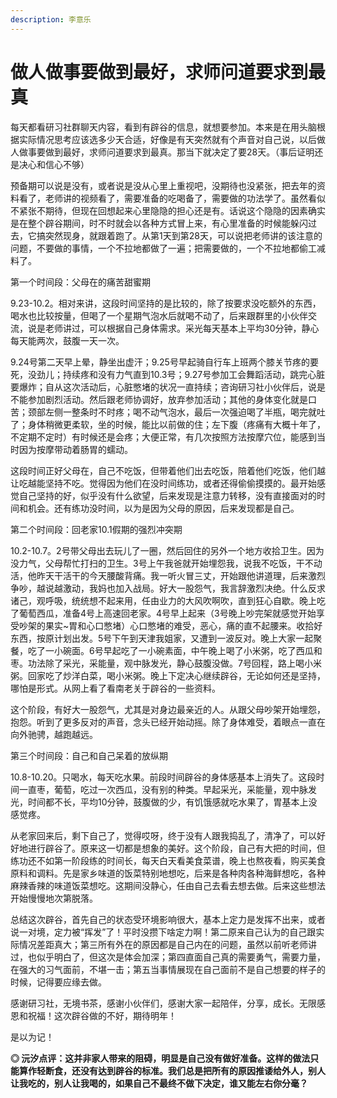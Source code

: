 ```yaml
---
description: 李意乐
---
```


# 做人做事要做到最好，求师问道要求到最真

每天都看研习社群聊天内容，看到有辟谷的信息，就想要参加。本来是在用头脑根据实际情况思考应该选多少天合适，好像是有天突然就有个声音对自己说，以后做人做事要做到最好，求师问道要求到最真。那当下就决定了要28天。（事后证明还是决心和信心不够）

预备期可以说是没有，或者说是没从心里上重视吧，没期待也没紧张，把去年的资料看了，老师讲的视频看了，需要准备的吃喝备了，需要做的功法学了。虽然看似不紧张不期待，但现在回想起来心里隐隐的担心还是有。话说这个隐隐的因素确实是在整个辟谷期间，时不时就会以各种方式冒上来，有心里准备的时候能躲闪过去，它搞突然现身，就跟着跑了。从第1天到第28天，可以说把老师讲的该注意的问题，不要做的事情，一个不拉地都做了一遍；把需要做的，一个不拉地都偷工减料了。

第一个时间段：父母在的痛苦甜蜜期

9.23-10.2。相对来讲，这段时间坚持的是比较的，除了按要求没吃额外的东西，喝水也比较按量，但喝了一个星期气泡水后就喝不动了，后来跟群里的小伙伴交流，说是老师讲过，可以根据自己身体需求。采光每天基本上平均30分钟，静心每天能两次，鼓腹一天一次。

 9.24号第二天早上晕，静坐出虚汗；9.25号早起骑自行车上班两个膝关节疼的要死，没劲儿；持续疼和没有力气直到10.3号；9.27号参加工会舞蹈活动，跳完心脏要爆炸；自从这次活动后，心脏憋堵的状况一直持续；咨询研习社小伙伴后，说是不能参加剧烈活动。然后跟老师协调好，放弃参加活动；其他的身体变化就是口苦；颈部左侧一整条时不时疼；喝不动气泡水，最后一次强迫喝了半瓶，喝完就吐了；身体稍微更柔软，坐的时候，能比以前做的住；左下腹（疼痛有大概十年了，不定期不定时）有时候还是会疼；大便正常，有几次按照方法按摩穴位，能感到当时因为按摩带动着肠胃的蠕动。

这段时间正好父母在，自己不吃饭，但带着他们出去吃饭，陪着他们吃饭，他们越让吃越能坚持不吃。觉得因为他们在没时间练功，或者还得偷偷摸摸的。最开始感觉自己坚持的好，似乎没有什么欲望，后来发现是注意力转移，没有直接面对的时间和机会。还有练功没时间，以为是因为父母的原因，后来发现都是自己。

第二个时间段：回老家10.1假期的强烈冲突期

10.2-10.7。2号带父母出去玩儿了一圈，然后回住的另外一个地方收拾卫生。因为没力气，父母帮忙打扫的卫生。3号上午我爸就开始埋怨我，说我不吃饭，干不动活，他昨天干活干的今天腰酸背痛。我一听火冒三丈，开始跟他讲道理，后来激烈争吵，越说越激动，我妈也加入战局。好大一股怨气，我言辞激烈决绝。什么反求诸己，观呼吸，统统想不起来用，任由业力的大风吹啊吹，直到狂心自歇。晚上吃了葡萄西瓜，准备4号上高速回老家。4号早上起来（3号晚上吵完架就感觉开始享受吵架的果实~胃和心口憋堵）心口憋堵的难受，恶心，痛的直不起腰来。收拾好东西，按原计划出发。5号下午到天津我姐家，又遭到一波反对。晚上大家一起聚餐，吃了一小碗面。6号早起吃了一小碗素面，中午晚上喝了小米粥，吃了西瓜和枣。功法除了采光，采能量，观中脉发光，静心鼓腹没做。7号回程，路上喝小米粥。回家吃了炒洋白菜，喝小米粥。晚上下定决心继续辟谷，无论如何还是坚持，哪怕是形式。从网上看了看南老关于辟谷的一些资料。

这个阶段，有好大一股怨气，尤其是对身边最亲近的人。从跟父母吵架开始埋怨，抱怨。听到了更多反对的声音，念头已经开始动摇。除了身体难受，着眼点一直在向外驰骋，越跑越远。

第三个时间段：自己和自己呆着的放纵期

10.8-10.20。只喝水，每天吃水果。前段时间辟谷的身体感基本上消失了。这段时间一直枣，葡萄，吃过一次西瓜，没有别的种类。早起采光，采能量，观中脉发光，时间都不长，平均10分钟，鼓腹做的少，有饥饿感就吃水果了，胃基本上没感觉疼。

从老家回来后，剩下自己了，觉得哎呀，终于没有人跟我捣乱了，清净了，可以好好地进行辟谷了。原来这一切都是想象的美好。这个阶段，自己有大把的时间，但练功还不如第一阶段练的时间长，每天白天看美食菜谱，晚上也熬夜看，购买美食原料和调料。先是家乡味道的饭菜特别地想吃，后来是各种肉各种海鲜想吃，各种麻辣香辣的味道饭菜想吃。这期间没静心，任由自己去看去想去做。后来这些想法开始慢慢地次第脱落。

总结这次辟谷，首先自己的状态受环境影响很大，基本上定力是发挥不出来，或者说一对境，定力被“挥发”了！平时没攒下啥定力啊！第二原来自己认为的自己跟实际情况差距真大；第三所有外在的原因都是自己内在的问题，虽然以前听老师讲过，也似乎明白了，但这次是体会加深；第四直面自己真的需要勇气，需要力量，在强大的习气面前，不堪一击；第五当事情展现在自己面前不是自己想要的样子的时候，记得要应缘去做。

感谢研习社，无境书茶，感谢小伙伴们，感谢大家一起陪伴，分享，成长。无限感恩和祝福！这次辟谷做的不好，期待明年！

是以为记！

**◎ 沅汐点评：这并非家人带来的阻碍，明显是自己没有做好准备。这样的做法只能算作轻断食，还没有达到辟谷的标准。我们总是把所有的原因推诿给外人，别人让我吃的，别人让我喝的，如果自己不最终不做下决定，谁又能左右你分毫？**

